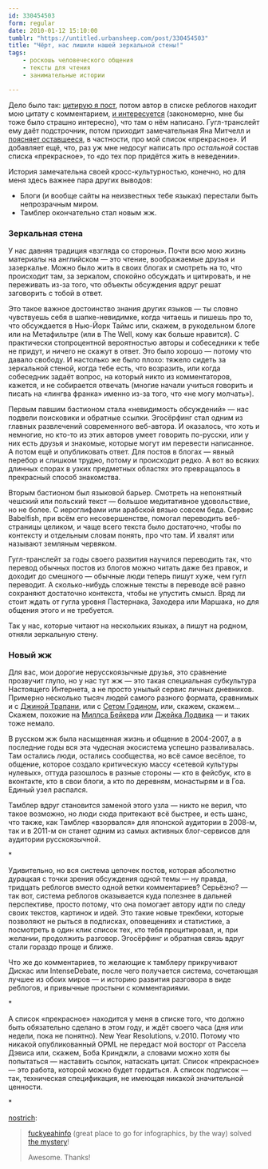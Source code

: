 ```yaml
---
id: 330454503
form: regular
date: 2010-01-12 15:10:00
tumblr: "https://untitled.urbansheep.com/post/330454503"
title: "Чёрт, нас лишили нашей зеркальной стены!"
tags:
    - роскошь человеческого общения
    - тексты для чтения
    - занимательные истории

---
```


<p>Дело было так: <a href="http://untitled.urbansheep.ru/post/307938529/hell-yeah-they-make-six-blade-razors-for-bitches">цитирую я пост</a>, потом автор в списке реблогов находит мою цитату с комментарием, <a href="http://tumblr.quisby.net/post/329839332">и интересуется</a> (закономерно, мне бы тоже было страшно интересно), что там о нём написано. Гугл-транслейт ему даёт подстрочник, потом приходит замечательная Яна Митчелл и <a href="http://infothesis.yanamitchell.com/post/329941273/the-first-part-is-correct-second-part-they">поясняет оставшееся</a>, в частности, про мой список «прекрасное». И добавляет ещё, что, раз уж мне недосуг написать про <i>остальной</i> состав списка «прекрасное», то «до тех пор придётся жить в неведении».</p>

<p>История замечательна своей кросс-культурностью, конечно, но для меня здесь важнее пара других выводов:</p>

<ul><li>Блоги (и вообще сайты на неизвестных тебе языках) перестали быть непрозрачным миром.</li>
<li>Тамблер окончательно стал новым жж.</li>
</ul><h3>Зеркальная стена</h3>
<p>У нас давняя традиция «взгляда со стороны». Почти всю мою жизнь материалы на английском — это чтение, воображаемые друзья и зазеркалье. Можно было жить в своих блогах и смотреть на то, что происходит там, за зеркалом, спокойно обсуждать и цитировать, и не переживать из-за того, что объекты обсуждения вдруг решат заговорить с тобой в ответ.</p>

<p>Это такое важное достоинство знания других языков — ты словно чувствуешь себя в шапке-невидимке, когда читаешь и пишешь про то, что обсуждается в Нью-Йорк Таймс или, скажем, в рукодельном блоге или на Метафильтре (или в The Well, кому как больше нравится). С практически стопроцентной вероятностью авторы и собеседники к тебе не придут, и ничего не скажут в ответ. Это было хорошо — потому что давало свободу. И настолько же было плохо: тяжело сидеть за зеркальной стеной, когда тебе есть, что возразить, или когда собеседник задаёт вопрос, на который никто из комментаторов, кажется, и не собирается отвечать (многие начали учиться говорить и писать на «лингва франка» именно из-за того, что «не могу молчать»).</p>

<p>Первым павшим бастионом стала «невидимость обсуждений» — нас подвели поисковики и обратные ссылки. Эгосёрфинг стал одним из главных развлечений современного веб-автора. И оказалось, что хоть и немногие, но кто-то из этих авторов умеет говорить по-русски, или у них есть друзья и знакомые, которые могут им перевести написанное. А потом ещё и опубликовать ответ. Для постов в блогах — явный перебор и слишком трудно, потому и происходит редко. А вот во всяких длинных спорах в узких предметных областях это превращалось в прекрасный способ знакомства.</p>

<p>Вторым бастионом был языковой барьер. Смотреть на непонятный чешский или польский текст — большое медитативное удовольствие, но не более. С иероглифами или арабской вязью совсем беда. Сервис Babelfish, при всём его несовершенстве, помогал переводить веб-страницы целиком, и чаще всего текста было достаточно, чтобы по контексту и отдельным словам понять, про что там. И хвалят или называют земляным червяком.</p>

<p>Гугл-транслейт за годы своего развития научился переводить так, что перевод обычных постов из блогов можно читать даже без правок, и доходит до смешного — обычные люди теперь пишут хуже, чем гугл переводит. А сколько-нибудь сложные тексты в переводе всё равно сохраняют достаточно контекста, чтобы не упустить смысл. Вряд ли стоит ждать от гугла уровня Пастернака, Заходера или Маршака, но для общения этого и не требуется.</p>

<p>Так у нас, которые читают на нескольких языках, а пишут на родном, отняли зеркальную стену.</p>

<h3>Новый жж</h3>

<p>Для вас, мои дорогие нерусскоязычные друзья, это сравнение прозвучит глупо, но у нас тут жж — это такая специальная субкультура Настоящего Интернета, а не просто унылый сервис личных дневников. Примерно несколько тысяч людей самого разного формата, сравнимых и с <a href="http://ginatrapani.org/">Джиной Трапани</a>, или с <a href="http://sethgodin.com/">Сетом Годином</a>, или, скажем, скажем&hellip; Скажем, похожие на <a href="http://mills.tumblr.com/">Миллса Бейкера</a> или <a href="http://jakelodwick.tumblr.com/">Джейка Лодвика</a> — и таких тоже немало.</p>

<p>В русском жж была насыщенная жизнь и общение в 2004-2007, а в последние годы вся эта чудесная экосистема успешно разваливалась. Там остались люди, остались сообщества, но всё самое весёлое, то общение, которое создало критическую массу «сетевой культуры нулевых», оттуда разошлось в разные стороны — кто в фейсбук, кто в вконтакте, кто в свои блоги, а кто по деревням, монастырям и в Гоа. Единый узел распался.</p>

<p>Тамблер вдруг становится заменой этого узла — никто не верил, что такое возможно, но люди сюда притекают всё быстрее, и есть шанс, что также, как Тамблер «взорвался» для японской аудитории в 2008-м, так и в 2011-м он станет одним из самых активных блог-сервисов для аудитории русскоязычной.</p>

<p>*</p>

<p>Удивительно, но вся система цепочек постов, которая абсолютно дурацкая с точки зрения обсуждения одной темы — ну правда, тридцать реблогов вместо одной ветки комментариев? Серьёзно? — так вот, система реблогов оказывается куда полезнее в дальней перспективе, просто потому, что она помогает автору идти по следу своих текстов, картинок и идей. Это такие новые трекбеки, которые позволяют не рыться в подписках, оповещениях и статистике, а посмотреть в один клик список тех, кто тебя процитировал, и, при желании, продолжить разговор. Эгосёрфинг и обратная связь вдруг стали гораздо проще и ближе.</p>

<p>Что же до комментариев, то желающие к тамблеру прикручивают Дискас или IntenseDebate, после чего получается система, сочетающая лучшее из обоих миров — и историю развития разговора в виде реблогов, и привычные простыни с комментариями.</p>

<p>*</p>

<p>А список «прекрасное» находится у меня в списке того, что должно быть обязательно сделано в этом году, и ждёт своего часа (дня или недели, пока не понятно). New Year Resolutions, v.2010. Потому что никакой опубликованный OPML не передаст мой восторг от Рассела Дэвиса или, скажем, Боба Кринджли, а словами можно хотя бы попытаться — наставить ссылок, натаскать цитат. Список «прекрасное» — это работа, которой можно будет гордиться. А список подписок — так, техническая спецификация, не имеющая никакой значительной ценности.</p>

<p>*</p>

<p><a href="http://tumblr.quisby.net/post/329961074" class="tumblr_blog">nostrich</a>:</p>

<blockquote><p><a href="http://infothesis.yanamitchell.com/post/329941273/the-first-part-is-correct-second-part-they" class="tumblr_blog">fuckyeahinfo</a> (great place to go for infographics, by the way) solved <a href="http://tumblr.quisby.net/post/329839332">the mystery</a>!</p>

<p>Awesome. Thanks!</p></blockquote>


